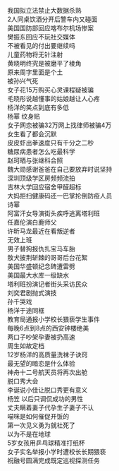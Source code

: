 我国拟立法禁止大数据杀熟  
2人同桌饮酒分开后警车内又碰面  
美国国防部回应喀布尔机场惨案  
樊振东回应不玩社交媒体  
不被看见的付出要继续吗  
儿童药物将无针注射  
黄晓明终究是被磨平了棱角  
原来周字里面是个土  
被孙兴气死  
女子花15万购买心灵课程疑被骗  
毛晓彤说越懂事的姑娘越让人心疼  
杨洋的笑点到底有多低  
杨幂 纹身贴  
女子网恋被骗32万网上找律师被骗4万  
女生看了都会沉默  
皮皮虾出拳速度只有千分之二秒  
糖尿病患者怎么吃最科学  
赵珂晒与张继科合照  
魏大勋感谢爸爸在自己要放弃时说坚持  
深圳顶级学区房频频流拍  
吉林大学回应宿舍甲醛超标  
大妈拒扫健康码还一巴掌抡倒防疫人员  
诗幂  
阿富汗女导演街头疾呼逃离塔利班  
任嘉伦演白鹿师父  
许昕马龙最近在看叛逆者  
无效上班  
男子替狗报仇扎宝马车胎  
敖犬披荆斩棘的哥哥后台花絮  
美国华盛顿纪念碑遭雷劈  
美国最大水库一级缺水  
塔利班扮演记者街头采访民众  
刘奕君剧抛式演技  
孙千哭戏  
杨洋于途同框  
教育局通报小学校长猥亵学生事件  
每晚6点到8点的西安钟楼绝美  
两口子吵架孕妻被扔高速  
周生如故定档  
12岁杨洋的高质量洗袜子诀窍  
最无望的暗恋是什么体验  
神舟十二号航天员将再次出舱  
脱口秀大会  
李诞说小佳让脱口秀更有意义  
杨笠 以后只调侃成功的男性  
丈夫瞒着妻子代孕生子妻子不认  
喵咪是如何催促开饭的  
第一次见义勇为就社死了  
以为不是在地球  
5岁女孩用乒乓球精准打纸杯  
女子实名举报小学时遭校长长期猥亵  
祝融号圆满完成既定巡视探测任务  
